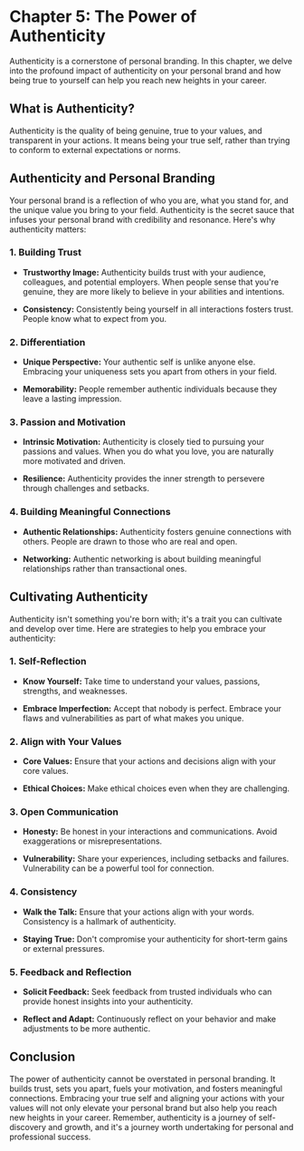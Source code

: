 Chapter 5: The Power of Authenticity
====================================

Authenticity is a cornerstone of personal branding. In this chapter, we delve into the profound impact of authenticity on your personal brand and how being true to yourself can help you reach new heights in your career.

What is Authenticity?
---------------------

Authenticity is the quality of being genuine, true to your values, and transparent in your actions. It means being your true self, rather than trying to conform to external expectations or norms.

Authenticity and Personal Branding
----------------------------------

Your personal brand is a reflection of who you are, what you stand for, and the unique value you bring to your field. Authenticity is the secret sauce that infuses your personal brand with credibility and resonance. Here's why authenticity matters:

### 1. **Building Trust**

* **Trustworthy Image:** Authenticity builds trust with your audience, colleagues, and potential employers. When people sense that you're genuine, they are more likely to believe in your abilities and intentions.

* **Consistency:** Consistently being yourself in all interactions fosters trust. People know what to expect from you.

### 2. **Differentiation**

* **Unique Perspective:** Your authentic self is unlike anyone else. Embracing your uniqueness sets you apart from others in your field.

* **Memorability:** People remember authentic individuals because they leave a lasting impression.

### 3. **Passion and Motivation**

* **Intrinsic Motivation:** Authenticity is closely tied to pursuing your passions and values. When you do what you love, you are naturally more motivated and driven.

* **Resilience:** Authenticity provides the inner strength to persevere through challenges and setbacks.

### 4. **Building Meaningful Connections**

* **Authentic Relationships:** Authenticity fosters genuine connections with others. People are drawn to those who are real and open.

* **Networking:** Authentic networking is about building meaningful relationships rather than transactional ones.

Cultivating Authenticity
------------------------

Authenticity isn't something you're born with; it's a trait you can cultivate and develop over time. Here are strategies to help you embrace your authenticity:

### 1. **Self-Reflection**

* **Know Yourself:** Take time to understand your values, passions, strengths, and weaknesses.

* **Embrace Imperfection:** Accept that nobody is perfect. Embrace your flaws and vulnerabilities as part of what makes you unique.

### 2. **Align with Your Values**

* **Core Values:** Ensure that your actions and decisions align with your core values.

* **Ethical Choices:** Make ethical choices even when they are challenging.

### 3. **Open Communication**

* **Honesty:** Be honest in your interactions and communications. Avoid exaggerations or misrepresentations.

* **Vulnerability:** Share your experiences, including setbacks and failures. Vulnerability can be a powerful tool for connection.

### 4. **Consistency**

* **Walk the Talk:** Ensure that your actions align with your words. Consistency is a hallmark of authenticity.

* **Staying True:** Don't compromise your authenticity for short-term gains or external pressures.

### 5. **Feedback and Reflection**

* **Solicit Feedback:** Seek feedback from trusted individuals who can provide honest insights into your authenticity.

* **Reflect and Adapt:** Continuously reflect on your behavior and make adjustments to be more authentic.

Conclusion
----------

The power of authenticity cannot be overstated in personal branding. It builds trust, sets you apart, fuels your motivation, and fosters meaningful connections. Embracing your true self and aligning your actions with your values will not only elevate your personal brand but also help you reach new heights in your career. Remember, authenticity is a journey of self-discovery and growth, and it's a journey worth undertaking for personal and professional success.
